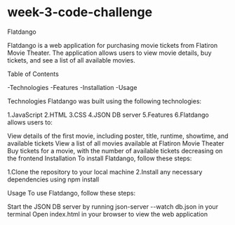# week-3-code-challenge
Flatdango

Flatdango is a web application for purchasing movie tickets from Flatiron Movie Theater. The application allows users to view movie details, buy tickets, and see a list of all available movies.

Table of Contents

-Technologies
-Features
-Installation
-Usage

Technologies
 Flatdango was built using the following technologies:

1.JavaScript
2.HTML
3.CSS
4.JSON DB server
5.Features
6.Flatdango allows users to:

View details of the first movie, including poster, title, runtime, showtime, and available tickets
View a list of all movies available at Flatiron Movie Theater
Buy tickets for a movie, with the number of available tickets decreasing on the frontend
Installation
To install Flatdango, follow these steps:

1.Clone the repository to your local machine
2.Install any necessary dependencies using npm install

Usage
To use Flatdango, follow these steps:

Start the JSON DB server by running json-server --watch db.json in your terminal
Open index.html in your browser to view the web application